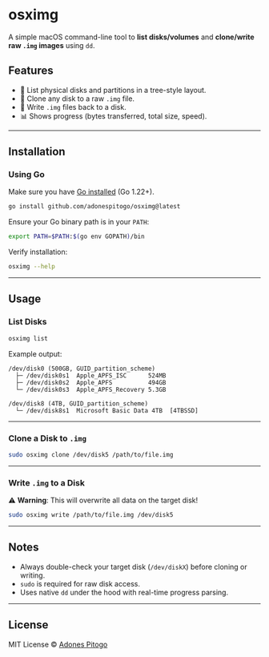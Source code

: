 # osximg

A simple macOS command-line tool to **list disks/volumes** and **clone/write raw `.img` images** using `dd`.

## Features

- 📂 List physical disks and partitions in a tree-style layout.
- 💾 Clone any disk to a raw `.img` file.
- 🔄 Write `.img` files back to a disk.
- 📊 Shows progress (bytes transferred, total size, speed).

---

## Installation

### Using Go

Make sure you have [Go installed](https://golang.org/doc/install) (Go 1.22+).

```bash
go install github.com/adonespitogo/osximg@latest
```

Ensure your Go binary path is in your `PATH`:

```bash
export PATH=$PATH:$(go env GOPATH)/bin
```

Verify installation:

```bash
osximg --help
```

---

## Usage

### List Disks

```bash
osximg list
```

Example output:

```
/dev/disk0 (500GB, GUID_partition_scheme)
  ├─ /dev/disk0s1  Apple_APFS_ISC      524MB
  ├─ /dev/disk0s2  Apple_APFS          494GB
  └─ /dev/disk0s3  Apple_APFS_Recovery 5.3GB

/dev/disk8 (4TB, GUID_partition_scheme)
  └─ /dev/disk8s1  Microsoft Basic Data 4TB  [4TBSSD]
```

---

### Clone a Disk to `.img`

```bash
sudo osximg clone /dev/disk5 /path/to/file.img
```

---

### Write `.img` to a Disk

⚠️ **Warning**: This will overwrite all data on the target disk!

```bash
sudo osximg write /path/to/file.img /dev/disk5
```

---

## Notes

- Always double-check your target disk (`/dev/diskX`) before cloning or writing.
- `sudo` is required for raw disk access.
- Uses native `dd` under the hood with real-time progress parsing.

---

## License

MIT License © [Adones Pitogo](https://github.com/adonespitogo)

